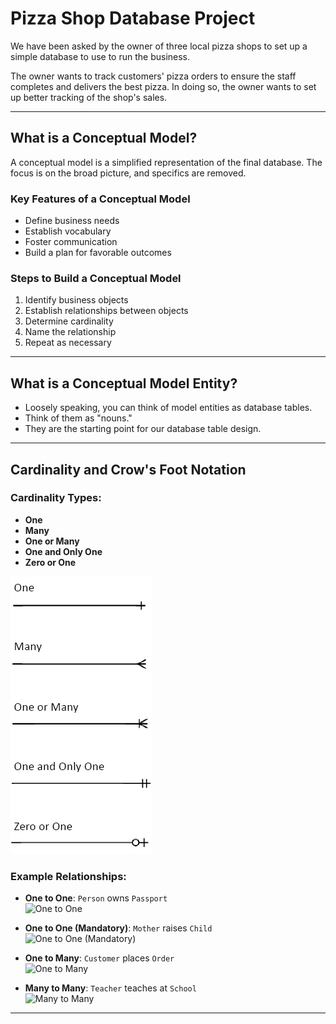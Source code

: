 # Pizza Shop Database Project

We have been asked by the owner of three local pizza shops to set up a simple database to use to run the business.

The owner wants to track customers' pizza orders to ensure the staff completes and delivers the best pizza. In doing so, the owner wants to set up better tracking of the shop's sales.

---

## What is a Conceptual Model?

A conceptual model is a simplified representation of the final database. The focus is on the broad picture, and specifics are removed.

### Key Features of a Conceptual Model

- Define business needs
- Establish vocabulary
- Foster communication
- Build a plan for favorable outcomes

### Steps to Build a Conceptual Model

1. Identify business objects
2. Establish relationships between objects
3. Determine cardinality
4. Name the relationship
5. Repeat as necessary

---

## What is a Conceptual Model Entity?

- Loosely speaking, you can think of model entities as database tables.
- Think of them as "nouns."
- They are the starting point for our database table design.

---

## Cardinality and Crow's Foot Notation

### Cardinality Types:

- **One**
- **Many**
- **One or Many**
- **One and Only One**
- **Zero or One**

![Cardinality and Crow's Foot Notation](images/conceptualDataModel/feetNotation.png)

### Example Relationships:

- **One to One**: `Person` owns `Passport`  
  ![One to One]((images/conceptualDataModel/cardinality.png))

- **One to One (Mandatory)**: `Mother` raises `Child`  
  ![One to One (Mandatory)](link-to-image)

- **One to Many**: `Customer` places `Order`  
  ![One to Many](link-to-image)

- **Many to Many**: `Teacher` teaches at `School`  
  ![Many to Many](link-to-image)

---
